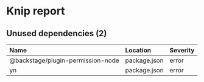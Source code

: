 # Knip report

## Unused dependencies (2)

| Name                              | Location     | Severity |
| :-------------------------------- | :----------- | :------- |
| @backstage/plugin-permission-node | package.json | error    |
| yn                                | package.json | error    |

